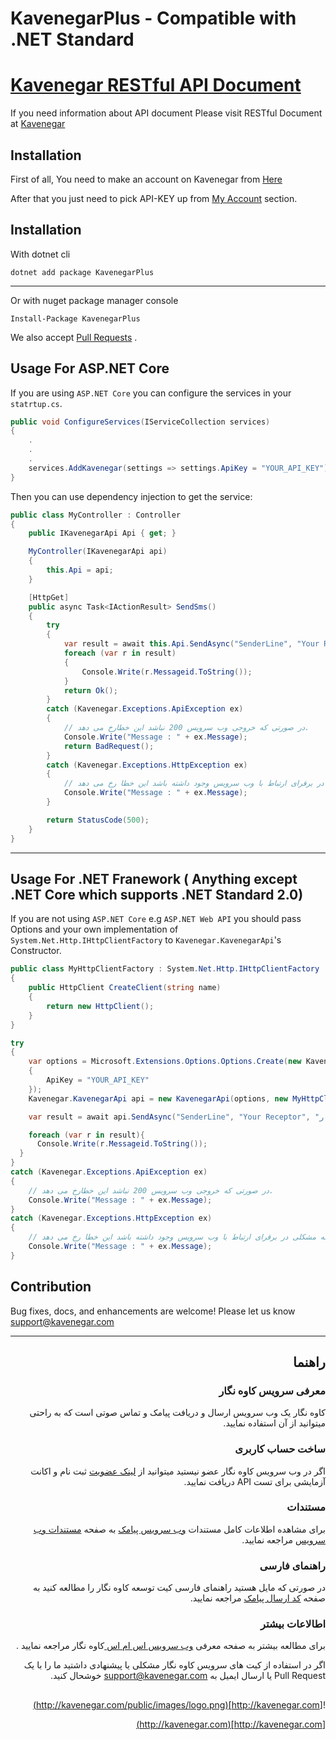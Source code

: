# KavenegarPlus - Compatible with .NET Standard

# <a href="http://kavenegar.com/rest.html">Kavenegar RESTful API Document</a>
If you need information about API document Please visit RESTful Document at <a href="https://kavenegar.com/">Kavenegar</a>

## Installation
<p>
First of all, You need to make an account on Kavenegar from <a href="https://panel.kavenegar.com/Client/Membership/Register">Here</a>
</p>
<p>
After that you just need to pick API-KEY up from <a href="http://panel.kavenegar.com/Client/setting/index">My Account</a> section.

## Installation

With dotnet cli

    dotnet add package KavenegarPlus
----
Or with nuget package manager console
    
    Install-Package KavenegarPlus


We also accept <a href="http://gun.io/blog/how-to-github-fork-branch-and-pull-request/">Pull  Requests</a> .
</p>

## Usage For ASP.NET Core

If you are using `ASP.NET Core` you can configure the services in your `statrtup.cs`.

```c#
public void ConfigureServices(IServiceCollection services)
{
	.
	.
	.
	services.AddKavenegar(settings => settings.ApiKey = "YOUR_API_KEY");
}
```

Then you can use dependency injection to get the service:

```c#
public class MyController : Controller
{
	public IKavenegarApi Api { get; }

	MyController(IKavenegarApi api)
	{
		this.Api = api;
	}

	[HttpGet]
	public async Task<IActionResult> SendSms()
	{
		try
		{
			var result = await this.Api.SendAsync("SenderLine", "Your Receptor", "خدمات پیام کوتاه کاوه نگار");
			foreach (var r in result)
			{
				Console.Write(r.Messageid.ToString());
		    }
			return Ok();
		}
		catch (Kavenegar.Exceptions.ApiException ex) 
		{
			// در صورتی که خروجی وب سرویس 200 نباشد این خطارخ می دهد.
			Console.Write("Message : " + ex.Message);
			return BadRequest();
		}
		catch (Kavenegar.Exceptions.HttpException ex) 
		{
			// در زمانی که مشکلی در برقرای ارتباط با وب سرویس وجود داشته باشد این خطا رخ می دهد
			Console.Write("Message : " + ex.Message);
		}

		return StatusCode(500);
	}
}
```


----

## Usage For .NET Franework ( Anything except .NET Core which supports .NET Standard 2.0)

If you are not using `ASP.NET Core` e.g `ASP.NET Web API` you should pass Options and your own implementation of `System.Net.Http.IHttpClientFactory` to `Kavenegar.KavenegarApi`'s Constructor.

```c#
public class MyHttpClientFactory : System.Net.Http.IHttpClientFactory
{
	public HttpClient CreateClient(string name)
	{
		return new HttpClient();
	}
}
```

```c#
try
{
	var options = Microsoft.Extensions.Options.Options.Create(new KavenegarSettings
	{
		ApiKey = "YOUR_API_KEY"
	});
	Kavenegar.KavenegarApi api = new KavenegarApi(options, new MyHttpClientFactory());

	var result = await api.SendAsync("SenderLine", "Your Receptor", "خدمات پیام کوتاه کاوه نگار");

	foreach (var r in result){
	  Console.Write(r.Messageid.ToString());
  }
}
catch (Kavenegar.Exceptions.ApiException ex) 
{
	// در صورتی که خروجی وب سرویس 200 نباشد این خطارخ می دهد.
	Console.Write("Message : " + ex.Message);
}
catch (Kavenegar.Exceptions.HttpException ex) 
{
	// در زمانی که مشکلی در برقرای ارتباط با وب سرویس وجود داشته باشد این خطا رخ می دهد
	Console.Write("Message : " + ex.Message);
}
```

## Contribution
Bug fixes, docs, and enhancements are welcome! Please let us know <a href="mailto:support@kavenegar.com?Subject=SDK" target="_top">support@kavenegar.com</a>
<hr>
<div dir='rtl'>
	
## راهنما

### معرفی سرویس کاوه نگار

کاوه نگار یک وب سرویس ارسال و دریافت پیامک و تماس صوتی است که به راحتی میتوانید از آن استفاده نمایید.

### ساخت حساب کاربری

اگر در وب سرویس کاوه نگار عضو نیستید میتوانید از [لینک عضویت](http://panel.kavenegar.com/client/membership/register) ثبت نام  و اکانت آزمایشی برای تست API دریافت نمایید.

### مستندات

برای مشاهده اطلاعات کامل مستندات [وب سرویس پیامک](http://kavenegar.com/وب-سرویس-پیامک.html)  به صفحه [مستندات وب سرویس](http://kavenegar.com/rest.html) مراجعه نمایید.

### راهنمای فارسی

در صورتی که مایل هستید راهنمای فارسی کیت توسعه کاوه نگار را مطالعه کنید به صفحه [کد ارسال پیامک](http://kavenegar.com/sdk.html) مراجعه نمایید.

### اطالاعات بیشتر
برای مطالعه بیشتر به صفحه معرفی
[وب سرویس اس ام اس ](http://kavenegar.com)
کاوه نگار
مراجعه نمایید .

 اگر در استفاده از کیت های سرویس کاوه نگار مشکلی یا پیشنهادی  داشتید ما را با یک Pull Request  یا  ارسال ایمیل به support@kavenegar.com  خوشحال کنید.
 
##
![http://kavenegar.com](http://kavenegar.com/public/images/logo.png)		

[http://kavenegar.com](http://kavenegar.com)	

</div>


